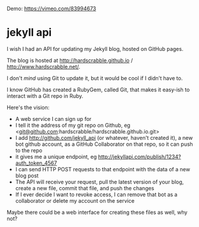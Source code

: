 Demo: <https://vimeo.com/83994673>

# jekyll api

I wish I had an API for updating my Jekyll blog, hosted on GitHub pages.

The blog is hosted at <http://hardscrabble.github.io> / <http://www.hardscrabble.net/>.

I don't *mind* using Git to update it, but it would be cool if I didn't have to.

I know GitHub has created a RubyGem, called Git, that makes it easy-ish to interact with a Git repo in Ruby.

Here's the vision:

* A web service I can sign up for
* I tell it the address of my git repo on Github, eg
  <git@github.com:hardscrabble/hardscrabble.github.io.git>
* I add <http://github.com/jekyll_api> (or whatever, haven't created it), a new
  bot github account, as a GitHub Collaborator on that repo, so it can push to
  the repo
* it gives me a unique endpoint, eg
  <http://jekyllapi.com/publish/1234?auth_token_4567>
* I can send HTTP POST requests to that endpoint with the data of a new blog
  post
* The API will receive your request, pull the latest version of your blog,
  create a new file, commit that file, and push the changes
* If I ever decide I want to revoke access, I can remove that bot as a
  collaborator or delete my account on the service

Maybe there could be a web interface for creating these files as well, why not?

